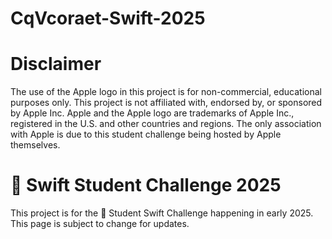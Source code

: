 # CqVcoraet-Swift-2025

# Disclaimer
The use of the Apple logo in this project is for non-commercial, educational purposes only. This project is not affiliated with, endorsed by, or sponsored by Apple Inc. Apple and the Apple logo are trademarks of Apple Inc., registered in the U.S. and other countries and regions. The only association with Apple is due to this student challenge being hosted by Apple themselves.

#  Swift Student Challenge 2025
This project is for the  Student Swift Challenge happening in early 2025. This page is subject to change for updates.
